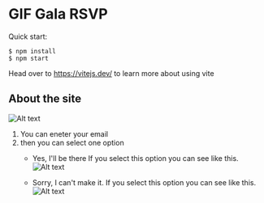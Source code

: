 # GIF Gala RSVP

Quick start:

```
$ npm install
$ npm start
````

Head over to https://vitejs.dev/ to learn more about using vite


## About the site

![Alt text](image-2.png)

1. You can eneter your email 
2. then you can select one option
   + Yes, I'll be there
   If you select this option you can see like this.
   ![Alt text](image.png)

   + Sorry, I can't make it.
   If you select this option you can see like this.
   ![Alt text](image-1.png)
   
  


